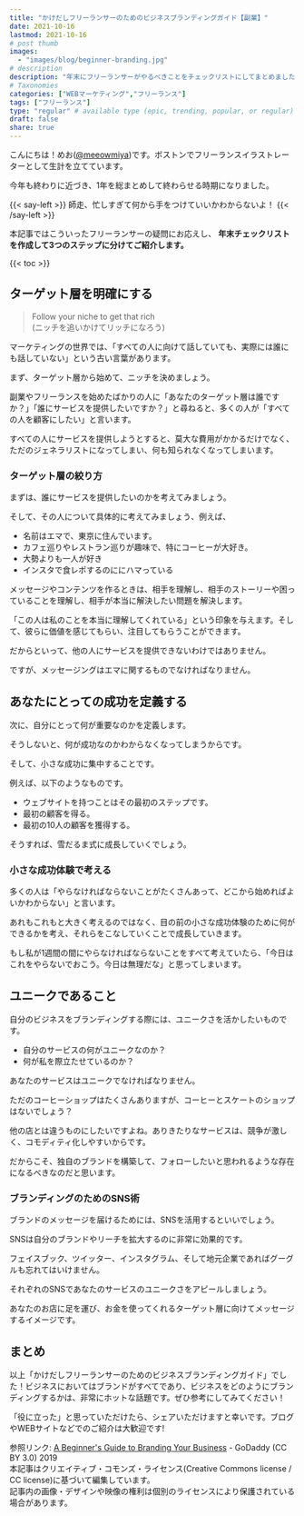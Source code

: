 ```yaml
---
title: "かけだしフリーランサーのためのビジネスブランディングガイド【副業】"
date: 2021-10-16
lastmod: 2021-10-16
# post thumb
images:
  - "images/blog/beginner-branding.jpg"
# description
description: "年末にフリーランサーがやるべきことをチェックリストにしてまとめました。"
# Taxonomies
categories: ["WEBマーケティング","フリーランス"]
tags: ["フリーランス"]
type: "regular" # available type (epic, trending, popular, or regular)
draft: false
share: true
---
```


こんにちは！めお(<u><a href="https://twitter.com/meeowmiya" target="_blank">@meeowmiya</a></u>)です。ボストンでフリーランスイラストレーターとして生計を立てています。

今年も終わりに近づき、1年を総まとめして終わらせる時期になりました。

{{< say-left >}}
師走、忙しすぎて何から手をつけていいかわからないよ！
{{< /say-left >}}

本記事ではこういったフリーランサーの疑問にお応えし、<span class="keiko-red"> **年末チェックリストを作成して3つのステップに分けてご紹介します。**</span>

{{< toc >}}

## ターゲット層を明確にする

> Follow your niche to get that rich <br> (ニッチを追いかけてリッチになろう)

マーケティングの世界では、「すべての人に向けて話していても、実際には誰にも話していない」という古い言葉があります。

まず、ターゲット層から始めて、ニッチを決めましょう。

副業やフリーランスを始めたばかりの人に「あなたのターゲット層は誰ですか？」「誰にサービスを提供したいですか？」と尋ねると、多くの人が「すべての人を顧客にしたい」と言います。

すべての人にサービスを提供しようとすると、莫大な費用がかかるだけでなく、ただのジェネラリストになってしまい、何も知られなくなってしまいます。

### ターゲット層の絞り方
まずは、誰にサービスを提供したいのかを考えてみましょう。

そして、その人について具体的に考えてみましょう、例えば、

* 名前はエマで、東京に住んでいます。
* カフェ巡りやレストラン巡りが趣味で、特にコーヒーが大好き。
* 大勢よりも一人が好き
* インスタで食レポするのににハマっている

メッセージやコンテンツを作るときは、相手を理解し、相手のストーリーや困っていることを理解し、相手が本当に解決したい問題を解決します。

「この人は私のことを本当に理解してくれている」という印象を与えます。そして、彼らに価値を感じてもらい、注目してもらうことができます。

だからといって、他の人にサービスを提供できないわけではありません。

ですが、メッセージングはエマに関するものでなければなりません。

## あなたにとっての成功を定義する
次に、自分にとって何が重要なのかを定義します。

そうしないと、何が成功なのかわからなくなってしまうからです。

そして、小さな成功に集中することです。

例えば、以下のようなものです。
* ウェブサイトを持つことはその最初のステップです。
* 最初の顧客を得る。
* 最初の10人の顧客を獲得する。

そうすれば、雪だるま式に成長していくでしょう。

### 小さな成功体験で考える
多くの人は「やらなければならないことがたくさんあって、どこから始めればよいかわからない」と言います。

あれもこれもと大きく考えるのではなく、目の前の小さな成功体験のために何ができるかを考え、それらをこなしていくことで成長していきます。

もし私が1週間の間にやらなければならないことをすべて考えていたら、「今日はこれをやらないでおこう。今日は無理だな」と思ってしまいます。

## ユニークであること
自分のビジネスをブランディングする際には、ユニークさを活かしたいものです。
* 自分のサービスの何がユニークなのか？
* 何が私を際立たせているのか？

あなたのサービスはユニークでなければなりません。

ただのコーヒーショップはたくさんありますが、コーヒーとスケートのショップはないでしょう？

他の店とは違うものにしたいですよね。ありきたりなサービスは、競争が激しく、コモディティ化しやすいからです。

だからこそ、独自のブランドを構築して、フォローしたいと思われるような存在になるべきなのだと思います。

### ブランディングのためのSNS術
ブランドのメッセージを届けるためには、SNSを活用するといいでしょう。

SNSは自分のブランドやリーチを拡大するのに非常に効果的です。

フェイスブック、ツイッター、インスタグラム、そして地元企業であればグーグルも忘れてはいけません。

それぞれのSNSであなたのサービスのユニークさをアピールしましょう。

あなたのお店に足を運び、お金を使ってくれるターゲット層に向けてメッセージするイメージです。

## まとめ
以上「かけだしフリーランサーのためのビジネスブランディングガイド」でした！ビジネスにおいてはブランドがすべてであり、ビジネスをどのようにブランディングするかは、非常にホットな話題です。ぜひ参考にしてみてください！

「役に立った」と思っていただけたら、シェアいただけますと幸いです。ブログやWEBサイトなどでのご紹介は大歓迎です!


<p class="credit">参照リンク: <a href="https://www.youtube.com/watch?v=yrMBwrT9tGI">A Beginner's Guide to Branding Your Business</a>  - GoDaddy (CC BY 3.0) 2019<br>
本記事はクリエイティブ・コモンズ・ライセンス(Creative Commons license / CC license)に基づいて編集しています。<br>
記事内の画像・デザインや映像の権利は個別のライセンスにより保護されている場合があります。</p>